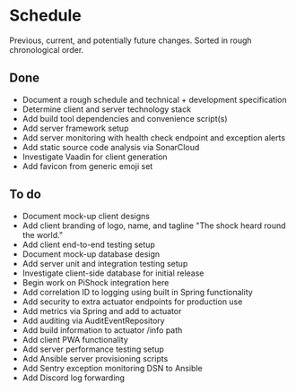 # Schedule

Previous, current, and potentially future changes.
Sorted in rough chronological order.

## Done

- Document a rough schedule and technical + development specification
- Determine client and server technology stack
- Add build tool dependencies and convenience script(s)
- Add server framework setup
- Add server monitoring with health check endpoint and exception alerts
- Add static source code analysis via SonarCloud
- Investigate Vaadin for client generation
- Add favicon from generic emoji set

## To do

- Document mock-up client designs
- Add client branding of logo, name, and tagline "The shock heard round the world."
- Add client end-to-end testing setup
- Document mock-up database design
- Add server unit and integration testing setup
- Investigate client-side database for initial release
- Begin work on PiShock integration here
- Add correlation ID to logging using built in Spring functionality
- Add security to extra actuator endpoints for production use
- Add metrics via Spring and add to actuator
- Add auditing via AuditEventRepository
- Add build information to actuator /info path
- Add client PWA functionality
- Add server performance testing setup
- Add Ansible server provisioning scripts
- Add Sentry exception monitoring DSN to Ansible
- Add Discord log forwarding
